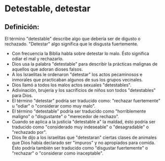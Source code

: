 # Detestable, detestar

## Definición: 

El término "detestable" describe algo que debería ser de digusto o rechazado. "Detestar" algo significa que le disgusta fuertemente.

* Con frecuencia la Biblia habla sobre detestar lo malo. Ésto significa odiar el mal y rechazarlo.
* Dios usa la palabra "detestable" para describir la prácticas malignas de aquellos que adoran dioses falsos.
* A los Israelitas le ordenaron "detestar" los actos pecaminosos e inmorales que practicaban algunos de sus los grupos vecinales.
* Dios llamó a todos los malos actos sexuales "detestables".
* Adivinación, brujería y los sacrificios de niños son todos "detestables" para Dios.
* El término "detestar" podría ser traducido como: "rechazar fuertemente" u "odiar" o "considerar como muy malo".
* El término "detestable" podría ser traducido como "horriblemente maligno" o "disgustante" o "merecedor de rechazo".
* Cuando se aplica a la justicia "detestable a" la maldad, ésto podría ser traducido como "considerado muy indeseable" o "desagradable" o "rechazado por".
* Dios lle dijo a los israelitas que "detestaran" ciertas clases de animales que Dios había declarado ser "impuros" y no apropiados para comida. Ésto podría también ser traducido como "disgustar fuertemente" o "rechazar" o "considerar como inaceptable".

